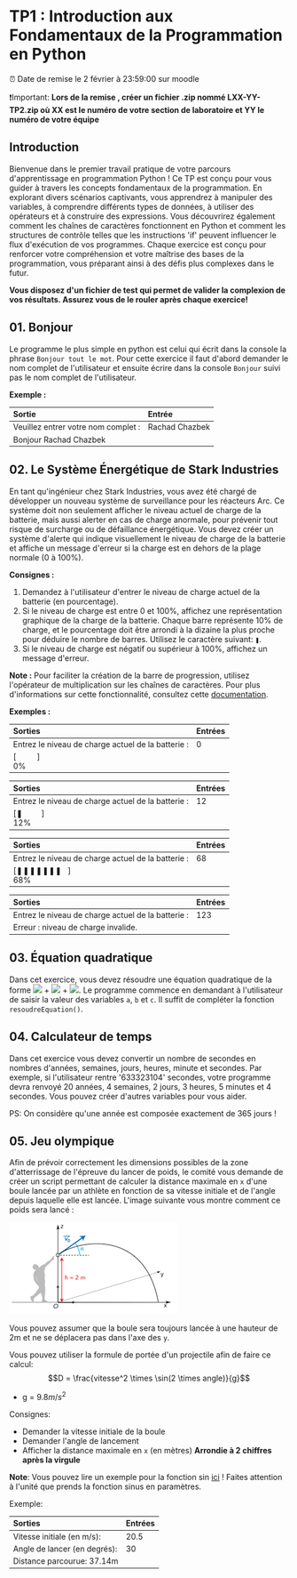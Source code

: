 # TP1 : Introduction aux Fondamentaux de la Programmation en Python

⏰ Date de remise le 2 février à 23:59:00 sur moodle

❗Important: **Lors de la remise , créer un fichier .zip nommé LXX-YY-TP2.zip où XX est le numéro de votre section de laboratoire et YY le numéro de votre équipe**

## Introduction
Bienvenue dans le premier travail pratique de votre parcours d'apprentissage en programmation Python ! Ce TP est conçu pour vous guider à travers les concepts fondamentaux de la programmation. En explorant divers scénarios captivants, vous apprendrez à manipuler des variables, à comprendre différents types de données, à utiliser des opérateurs et à construire des expressions. Vous découvrirez également comment les chaînes de caractères fonctionnent en Python et comment les structures de contrôle telles que les instructions 'if' peuvent influencer le flux d'exécution de vos programmes. Chaque exercice est conçu pour renforcer votre compréhension et votre maîtrise des bases de la programmation, vous préparant ainsi à des défis plus complexes dans le futur. 

**Vous disposez d'un fichier de test qui permet de valider la complexion de vos résultats. Assurez vous de le rouler après chaque exercice!**

## 01. Bonjour 

Le programme le plus simple en python est celui qui écrit dans la console la phrase `Bonjour tout le mot`. Pour cette exercice il faut d'abord demander le nom complet de l'utilisateur et ensuite écrire dans la console `Bonjour` suivi pas le nom complet de l'utilisateur. 

**Exemple :**

| Sortie |  Entrée  |
|:------|:-----------|
| Veuillez entrer votre nom complet : | Rachad Chazbek | 
| Bonjour Rachad Chazbek |  |


## 02. Le Système Énergétique de Stark Industries

En tant qu'ingénieur chez Stark Industries, vous avez été chargé de développer un nouveau système de surveillance pour les réacteurs Arc. Ce système doit non seulement afficher le niveau actuel de charge de la batterie, mais aussi alerter en cas de charge anormale, pour prévenir tout risque de surcharge ou de défaillance énergétique. Vous devez créer un système d'alerte qui indique visuellement le niveau de charge de la batterie et affiche un message d'erreur si la charge est en dehors de la plage normale (0 à 100%).

**Consignes :**
1. Demandez à l'utilisateur d'entrer le niveau de charge actuel de la batterie (en pourcentage).
2. Si le niveau de charge est entre 0 et 100%, affichez une représentation graphique de la charge de la batterie. Chaque barre représente 10% de charge, et le pourcentage doit être arrondi à la dizaine la plus proche pour déduire le nombre de barres. Utilisez le caractère suivant: `❚`.
3. Si le niveau de charge est négatif ou supérieur à 100%, affichez un message d'erreur.

**Note :** Pour faciliter la création de la barre de progression, utilisez l'opérateur de multiplication sur les chaînes de caractères. Pour plus d'informations sur cette fonctionnalité, consultez cette [documentation](https://www.geeksforgeeks.org/create-multiple-copies-of-a-string-in-python-by-using-multiplication-operator/).

**Exemples :**

| Sorties |  Entrées  |
|:------|:-----------|
| Entrez le niveau de charge actuel de la batterie :  | 0 | 
| [&nbsp;&nbsp;&nbsp;&nbsp;&nbsp;&nbsp;&nbsp;&nbsp;&nbsp;&nbsp;]</br>0% |  |

| Sorties |  Entrées  |
|:------|:-----------|
| Entrez le niveau de charge actuel de la batterie : | 12 | 
| [❚&nbsp;&nbsp;&nbsp;&nbsp;&nbsp;&nbsp;&nbsp;&nbsp;&nbsp;]</br>12%  | |

| Sorties |  Entrées  |
|:------|:-----------|
| Entrez le niveau de charge actuel de la batterie :  | 68 | 
| [❚❚❚❚❚❚❚&nbsp;&nbsp;&nbsp;]</br>68% |  |

| Sorties |  Entrées  |
|:------|:-----------|
| Entrez le niveau de charge actuel de la batterie :  | 123 | 
| Erreur : niveau de charge invalide. |  |

## 03. Équation quadratique
Dans cet exercice, vous devez résoudre une équation quadratique de la forme <img src="https://render.githubusercontent.com/render/math?math=ax^2"> + <img src="https://render.githubusercontent.com/render/math?math=bx"> + <img src="https://render.githubusercontent.com/render/math?math=c">. Le programme commence en demandant à l'utilisateur de saisir la valeur des variables `a`, `b` et `c`. Il suffit de compléter la fonction `resoudreEquation()`.

## 04. Calculateur de temps
Dans cet exercice vous devez convertir un nombre de secondes en nombres d'années, semaines, jours, heures, minute et secondes. Par exemple, si l'utilisateur rentre '633323104' secondes, votre programme devra renvoyé 20 années, 4 semaines, 2 jours, 3 heures, 5 minutes et 4 secondes. Vous pouvez créer d'autres variables pour vous aider.

PS: On considère qu'une année est composée exactement de 365 jours !


## 05. Jeu olympique
Afin de prévoir correctement les dimensions possibles de la zone d'atterrissage de l'épreuve du lancer de poids, le comité vous demande de créer un script permettant de calculer la distance maximale en `x` d'une boule lancée par un athlète en fonction de sa vitesse initiale et de l'angle depuis laquelle elle est lancée.
L'image suivante vous montre comment ce poids sera lancé : 

![Image lanceur de boule](./assets/ex3.png)

Vous pouvez assumer que la boule sera toujours lancée à une hauteur de 2m et ne se déplacera pas dans l'axe des `y`. 

Vous pouvez utiliser la formule de portée d'un projectile afin de faire ce calcul:  
$$D = \frac{vitesse^2 \times \sin(2 \times angle)}{g}$$
- g = $9.8m/s^2$

Consignes:  

- Demander la vitesse initiale de la boule
- Demander l'angle de lancement
- Afficher la distance maximale en `x` (en mètres) **Arrondie à 2 chiffres après la virgule**

**Note**: Vous pouvez lire un exemple pour la fonction sin [ici](https://www.w3schools.com/python/ref_math_sin.asp) ! Faites attention à l'unité que prends la fonction sinus en paramètres.


Exemple:

| Sorties | Entrées |
|:-|:-|
| Vitesse initiale (en m/s): | 20.5 |
| Angle de lancer (en degrés): | 30 |
| Distance parcourue: 37.14m |

